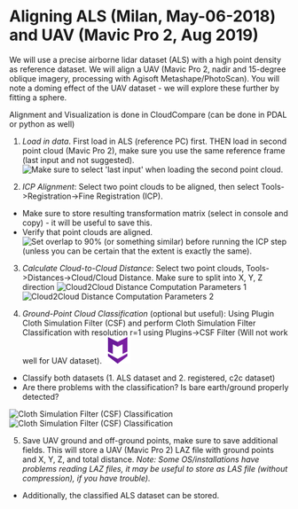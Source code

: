 # Aligning ALS (Milan, May-06-2018) and UAV (Mavic Pro 2, Aug 2019)
We will use a precise airborne lidar dataset (ALS) with a high point density as reference dataset. We will align a UAV (Mavic Pro 2, nadir and 15-degree oblique imagery, processing with Agisoft Metashape/PhotoScan). You will note a doming effect of the UAV dataset - we will explore these further by fitting a sphere.

Alignment and Visualization is done in CloudCompare (can be done in PDAL or python as well)

1. *Load in data*. First load in ALS (reference PC) first. THEN load in second point cloud (Mavic Pro 2), make sure you use the same reference frame (last input and not suggested).
![Make sure to select 'last input' when loading the second point cloud.](https://github.com/UP-RS-ESP/PointCloudWorkshop-Oct2019/tree/master/png/last_input.png "Last Input")

2. *ICP Alignment*: Select two point clouds to be aligned, then select Tools->Registration->Fine Registration (ICP).
  - Make sure to store resulting transformation matrix (select in console and copy) - it will be useful to save this.
  - Verify that point clouds are aligned.
![Set overlap to 90% (or something similar) before running the ICP step (unless you can be certain that the extent is exactly the same).](https://github.com/UP-RS-ESP/PointCloudWorkshop-Oct2019/tree/master/png/registration1.png "ICP Alignment")

3. *Calculate Cloud-to-Cloud Distance*: Select two point clouds, Tools->Distances->Cloud/Cloud Distance. Make sure to split into X, Y, Z direction
![Cloud2Cloud Distance Computation Parameters 1](https://github.com/UP-RS-ESP/PointCloudWorkshop-Oct2019/tree/master/png/cloud2cloud_distance.png "C2C Distance 1") ![Cloud2Cloud Distance Computation Parameters 2](https://github.com/UP-RS-ESP/PointCloudWorkshop-Oct2019/tree/master/png/cloud2cloud_distance2.png "C2C Distance 2")

4. *Ground-Point Cloud Classification* (optional but useful): Using Plugin Cloth Simulation Filter (CSF) and perform Cloth Simulation Filter Classification with resolution r=1 using Plugins->CSF Filter (Will not work well for UAV dataset).
![alt text](https://github.com/adam-p/markdown-here/raw/master/src/common/images/icon48.png "Logo Title Text 1")
  - Classify both datasets (1. ALS dataset and 2. registered, c2c dataset)
  - Are there problems with the classification? Is bare earth/ground properly detected?

  ![Cloth Simulation Filter (CSF) Classification](https://github.com/UP-RS-ESP/PointCloudWorkshop-Oct2019/tree/master/png/csf1.png "CSF1") ![Cloth Simulation Filter (CSF) Classification](https://github.com/UP-RS-ESP/PointCloudWorkshop-Oct2019/tree/master/png/csf2.png "CSF2")

5. Save UAV ground and off-ground points, make sure to save additional fields. This will store a UAV (Mavic Pro 2) LAZ file with ground points and X, Y, Z, and total distance. *Note: Some OS/installations have problems reading LAZ files, it may be useful to store as LAS file (without compression), if you have trouble).*

  - Additionally, the classified ALS dataset can be stored.
